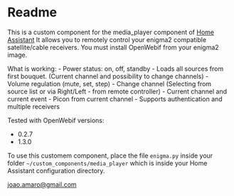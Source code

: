 # Readme

This is a custom component for the media_player component of [Home Assistant][1]
It allows you to remotely control your enigma2 compatible satellite/cable receivers.
You must install OpenWebif from your enigma2 image.

  
What is working:
    - Power status: on, off, standby
    - Loads all sources from first bouquet. (Current channel and possibility to change channels)
    - Volume regulation (mute, set, step)
    - Change channel (Selecting from source list or via Right/Left - from remote controller)
    - Current channel and current event
    - Picon from current channel
    - Supports authentication and multiple receivers
    
Tested with OpenWebif versions:
  - 0.2.7
  - 1.3.0

To use this customem component, place the file `enigma.py` inside your folder `~/custom_components/media_player` which is inside your Home Assistant configuration directory.

joao.amaro@gmail.com

[1]: https://home-assistant.io

